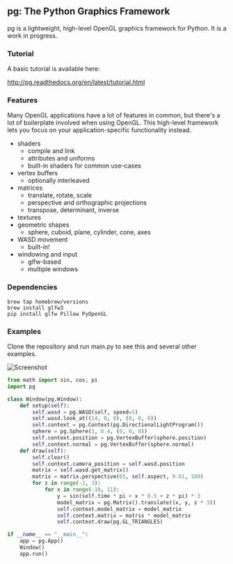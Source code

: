 ## pg: The Python Graphics Framework

pg is a lightweight, high-level OpenGL graphics framework for Python. It is a
work in progress.

### Tutorial

A basic tutorial is available here:

http://pg.readthedocs.org/en/latest/tutorial.html

### Features

Many OpenGL applications have a lot of features in common, but there's a lot of
boilerplate involved when using OpenGL. This high-level framework lets you
focus on your application-specific functionality instead.

* shaders
    * compile and link
    * attributes and uniforms
    * built-in shaders for common use-cases
* vertex buffers
    * optionally interleaved
* matrices
    * translate, rotate, scale
    * perspective and orthographic projections
    * transpose, determinant, inverse
* textures
* geometric shapes
    * sphere, cuboid, plane, cylinder, cone, axes
* WASD movement
    * built-in!
* windowing and input
    * glfw-based
    * multiple windows

### Dependencies

    brew tap homebrew/versions
    brew install glfw3
    pip install glfw Pillow PyOpenGL

### Examples

Clone the repository and run main.py to see this and several other examples.

![Screenshot](http://i.imgur.com/s5AEYei.gif)

```python
from math import sin, cos, pi
import pg

class Window(pg.Window):
    def setup(self):
        self.wasd = pg.WASD(self, speed=5)
        self.wasd.look_at((14, 0, 0), (0, 0, 0))
        self.context = pg.Context(pg.DirectionalLightProgram())
        sphere = pg.Sphere(3, 0.4, (0, 0, 0))
        self.context.position = pg.VertexBuffer(sphere.position)
        self.context.normal = pg.VertexBuffer(sphere.normal)
    def draw(self):
        self.clear()
        self.context.camera_position = self.wasd.position
        matrix = self.wasd.get_matrix()
        matrix = matrix.perspective(65, self.aspect, 0.01, 100)
        for z in range(-2, 3):
            for x in range(-10, 11):
                y = sin(self.time * pi + x * 0.5 + z * pi) * 3
                model_matrix = pg.Matrix().translate((x, y, z * 3))
                self.context.model_matrix = model_matrix
                self.context.matrix = matrix * model_matrix
                self.context.draw(pg.GL_TRIANGLES)

if __name__ == "__main__":
    app = pg.App()
    Window()
    app.run()
```
